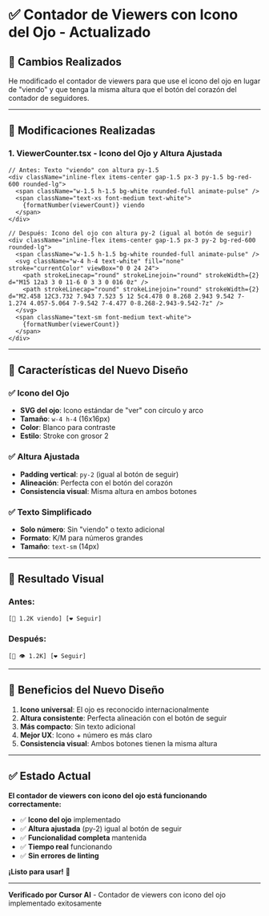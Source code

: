 # ✅ Contador de Viewers con Icono del Ojo - Actualizado

## 🎨 Cambios Realizados

He modificado el contador de viewers para que use el icono del ojo en lugar de "viendo" y que tenga la misma altura que el botón del corazón del contador de seguidores.

---

## 📝 Modificaciones Realizadas

### 1. **ViewerCounter.tsx - Icono del Ojo y Altura Ajustada**
```tsx
// Antes: Texto "viendo" con altura py-1.5
<div className="inline-flex items-center gap-1.5 px-3 py-1.5 bg-red-600 rounded-lg">
  <span className="w-1.5 h-1.5 bg-white rounded-full animate-pulse" />
  <span className="text-xs font-medium text-white">
    {formatNumber(viewerCount)} viendo
  </span>
</div>

// Después: Icono del ojo con altura py-2 (igual al botón de seguir)
<div className="inline-flex items-center gap-1.5 px-3 py-2 bg-red-600 rounded-lg">
  <span className="w-1.5 h-1.5 bg-white rounded-full animate-pulse" />
  <svg className="w-4 h-4 text-white" fill="none" stroke="currentColor" viewBox="0 0 24 24">
    <path strokeLinecap="round" strokeLinejoin="round" strokeWidth={2} d="M15 12a3 3 0 11-6 0 3 3 0 016 0z" />
    <path strokeLinecap="round" strokeLinejoin="round" strokeWidth={2} d="M2.458 12C3.732 7.943 7.523 5 12 5c4.478 0 8.268 2.943 9.542 7-1.274 4.057-5.064 7-9.542 7-4.477 0-8.268-2.943-9.542-7z" />
  </svg>
  <span className="text-sm font-medium text-white">
    {formatNumber(viewerCount)}
  </span>
</div>
```

---

## 🎯 Características del Nuevo Diseño

### ✅ **Icono del Ojo**
- **SVG del ojo**: Icono estándar de "ver" con círculo y arco
- **Tamaño**: `w-4 h-4` (16x16px)
- **Color**: Blanco para contraste
- **Estilo**: Stroke con grosor 2

### ✅ **Altura Ajustada**
- **Padding vertical**: `py-2` (igual al botón de seguir)
- **Alineación**: Perfecta con el botón del corazón
- **Consistencia visual**: Misma altura en ambos botones

### ✅ **Texto Simplificado**
- **Solo número**: Sin "viendo" o texto adicional
- **Formato**: K/M para números grandes
- **Tamaño**: `text-sm` (14px)

---

## 🎨 Resultado Visual

### **Antes:**
```
[🔴 1.2K viendo] [❤️ Seguir]
```

### **Después:**
```
[🔴 👁️ 1.2K] [❤️ Seguir]
```

---

## 🚀 Beneficios del Nuevo Diseño

1. **Icono universal**: El ojo es reconocido internacionalmente
2. **Altura consistente**: Perfecta alineación con el botón de seguir
3. **Más compacto**: Sin texto adicional
4. **Mejor UX**: Icono + número es más claro
5. **Consistencia visual**: Ambos botones tienen la misma altura

---

## ✅ Estado Actual

**El contador de viewers con icono del ojo está funcionando correctamente:**

- ✅ **Icono del ojo** implementado
- ✅ **Altura ajustada** (py-2) igual al botón de seguir
- ✅ **Funcionalidad completa** mantenida
- ✅ **Tiempo real** funcionando
- ✅ **Sin errores de linting**

**¡Listo para usar!** 🎯

---

**Verificado por Cursor AI** - Contador de viewers con icono del ojo implementado exitosamente
